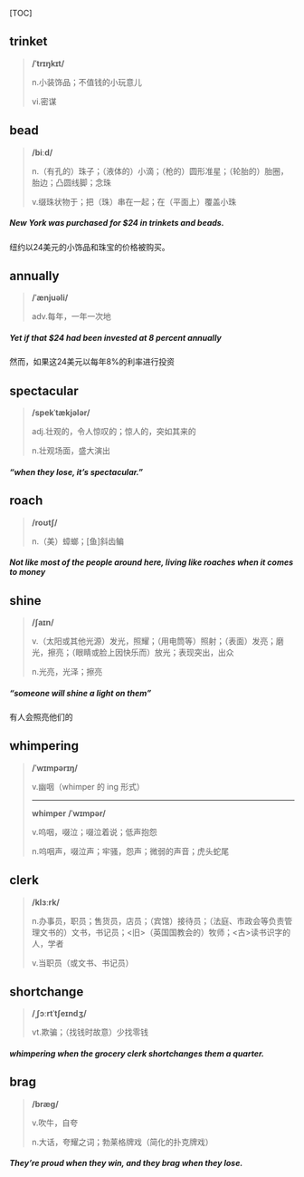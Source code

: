[TOC]

## trinket

> **/ˈtrɪŋkɪt/**
>
> n.小装饰品；不值钱的小玩意儿
>
> vi.密谋

## bead

> **/biːd/**
>
> n.（有孔的）珠子；（液体的）小滴；（枪的）圆形准星；（轮胎的）胎圈，胎边；凸圆线脚；念珠
>
> v.缀珠状物于；把（珠）串在一起；在（平面上）覆盖小珠

##### New York was purchased for $24 in **trinkets** and **beads**.

纽约以24美元的小饰品和珠宝的价格被购买。

## annually

> **/ˈænjuəli/**
>
> adv.每年，一年一次地

##### Yet if that $24 had been invested at 8 percent **annually**

然而，如果这24美元以每年8%的利率进行投资

## spectacular

> **/spekˈtækjələr/**
>
> adj.壮观的，令人惊叹的；惊人的，突如其来的
>
> n.壮观场面，盛大演出

##### “when they lose, it’s **spectacular**.”

## roach

> **/roʊtʃ/**
>
> n.（美）蟑螂；[鱼]斜齿鳊

##### Not like most of the people around here, living like **roaches** when it comes to money

## shine

> **/ʃaɪn/**
>
> v.（太阳或其他光源）发光，照耀；（用电筒等）照射；（表面）发亮；磨光，擦亮；（眼睛或脸上因快乐而）放光；表现突出，出众
>
> n.光亮，光泽；擦亮

##### “someone will **shine** a light on them”

有人会照亮他们的

## whimpering

> **/ˈwɪmpərɪŋ/**
>
> v.幽咽（whimper 的 ing 形式）
>
> ---
>
> **whimper**	**/ˈwɪmpər/**
>
> v.呜咽，啜泣；啜泣着说；低声抱怨
>
> n.呜咽声，啜泣声；牢骚，怨声；微弱的声音；虎头蛇尾

## clerk

> **/klɜːrk/**
>
> n.办事员，职员；售货员，店员；（宾馆）接待员；（法庭、市政会等负责管理文书的）文书，书记员；<旧>（英国国教会的）牧师；<古>读书识字的人，学者
>
> v.当职员（或文书、书记员）

## shortchange

> **/ˌʃɔːrtˈtʃeɪndʒ/**
>
> vt.欺骗；（找钱时故意）少找零钱

##### **whimpering** when the grocery **clerk** **shortchanges** them a quarter.

## brag

> **/bræɡ/**
>
> v.吹牛，自夸
>
> n.大话，夸耀之词；勃莱格牌戏（简化的扑克牌戏）

##### They’re proud when they win, and they **brag** when they lose.